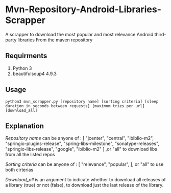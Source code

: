 # Mvn-Repository-Android-Libraries-Scrapper
A scrapper to download the most popular and most relevance Android third-party libraries From the maven repository

## Requirments 
  1. Python 3
  2. beautifulsoup4   4.9.3

## Usage

  `python3 mvn_scrapper.py [repository name] [sorting criteria] [sleep duration in seconds between requests] [maximum tries per url] [download_all]`

## Explanation 

  *Repository name* can be anyone of : [
    "jcenter",
    "central",
    "ibiblio-m2",
    "springio-plugins-release",
    "spring-libs-milestone",
    "sonatype-releases",
    "springio-libs-release",
    "google",
    "ibiblio-m2"
] ,or "all" to download libs from all the listed repos

  *Sorting criteria* can be anyone of : [
    "relevance",
    "popular",
], or "all" to use both cirterias 

  *Download_all* is an argument to indicate whether to download all releases of a library (true) or not (false), to  download just the last release of the library.

